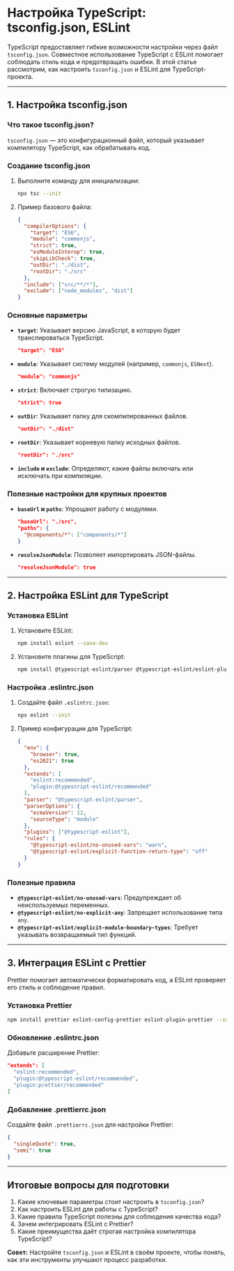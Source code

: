 # Настройка TypeScript: tsconfig.json, ESLint

TypeScript предоставляет гибкие возможности настройки через файл `tsconfig.json`. Совместное использование TypeScript с ESLint помогает соблюдать стиль кода и предотвращать ошибки. В этой статье рассмотрим, как настроить `tsconfig.json` и ESLint для TypeScript-проекта.

---

## 1. Настройка tsconfig.json

### Что такое tsconfig.json?
`tsconfig.json` — это конфигурационный файл, который указывает компилятору TypeScript, как обрабатывать код.

### Создание tsconfig.json
1. Выполните команду для инициализации:
   ```bash
   npx tsc --init
   ```
2. Пример базового файла:
   ```json
   {
     "compilerOptions": {
       "target": "ES6",
       "module": "commonjs",
       "strict": true,
       "esModuleInterop": true,
       "skipLibCheck": true,
       "outDir": "./dist",
       "rootDir": "./src"
     },
     "include": ["src/**/*"],
     "exclude": ["node_modules", "dist"]
   }
   ```

### Основные параметры
- **`target`**: Указывает версию JavaScript, в которую будет транслироваться TypeScript.
  ```json
  "target": "ES6"
  ```

- **`module`**: Указывает систему модулей (например, `commonjs`, `ESNext`).
  ```json
  "module": "commonjs"
  ```

- **`strict`**: Включает строгую типизацию.
  ```json
  "strict": true
  ```

- **`outDir`**: Указывает папку для скомпилированных файлов.
  ```json
  "outDir": "./dist"
  ```

- **`rootDir`**: Указывает корневую папку исходных файлов.
  ```json
  "rootDir": "./src"
  ```

- **`include` и `exclude`**: Определяют, какие файлы включать или исключать при компиляции.

### Полезные настройки для крупных проектов
- **`baseUrl` и `paths`**: Упрощают работу с модулями.
  ```json
  "baseUrl": "./src",
  "paths": {
    "@components/*": ["components/*"]
  }
  ```
- **`resolveJsonModule`**: Позволяет импортировать JSON-файлы.
  ```json
  "resolveJsonModule": true
  ```

---

## 2. Настройка ESLint для TypeScript

### Установка ESLint
1. Установите ESLint:
   ```bash
   npm install eslint --save-dev
   ```
2. Установите плагины для TypeScript:
   ```bash
   npm install @typescript-eslint/parser @typescript-eslint/eslint-plugin --save-dev
   ```

### Настройка .eslintrc.json
1. Создайте файл `.eslintrc.json`:
   ```bash
   npx eslint --init
   ```
2. Пример конфигурации для TypeScript:
   ```json
   {
     "env": {
       "browser": true,
       "es2021": true
     },
     "extends": [
       "eslint:recommended",
       "plugin:@typescript-eslint/recommended"
     ],
     "parser": "@typescript-eslint/parser",
     "parserOptions": {
       "ecmaVersion": 12,
       "sourceType": "module"
     },
     "plugins": ["@typescript-eslint"],
     "rules": {
       "@typescript-eslint/no-unused-vars": "warn",
       "@typescript-eslint/explicit-function-return-type": "off"
     }
   }
   ```

### Полезные правила
- **`@typescript-eslint/no-unused-vars`**: Предупреждает об неиспользуемых переменных.
- **`@typescript-eslint/no-explicit-any`**: Запрещает использование типа `any`.
- **`@typescript-eslint/explicit-module-boundary-types`**: Требует указывать возвращаемый тип функций.

---

## 3. Интеграция ESLint с Prettier

Prettier помогает автоматически форматировать код, а ESLint проверяет его стиль и соблюдение правил.

### Установка Prettier
```bash
npm install prettier eslint-config-prettier eslint-plugin-prettier --save-dev
```

### Обновление .eslintrc.json
Добавьте расширение Prettier:
```json
"extends": [
  "eslint:recommended",
  "plugin:@typescript-eslint/recommended",
  "plugin:prettier/recommended"
]
```

### Добавление .prettierrc.json
Создайте файл `.prettierrc.json` для настройки Prettier:
```json
{
  "singleQuote": true,
  "semi": true
}
```

---

## Итоговые вопросы для подготовки

1. Какие ключевые параметры стоит настроить в `tsconfig.json`?
2. Как настроить ESLint для работы с TypeScript?
3. Какие правила TypeScript полезны для соблюдения качества кода?
4. Зачем интегрировать ESLint с Prettier?
5. Какие преимущества даёт строгая настройка компилятора TypeScript?

**Совет:** Настройте `tsconfig.json` и ESLint в своём проекте, чтобы понять, как эти инструменты улучшают процесс разработки.

